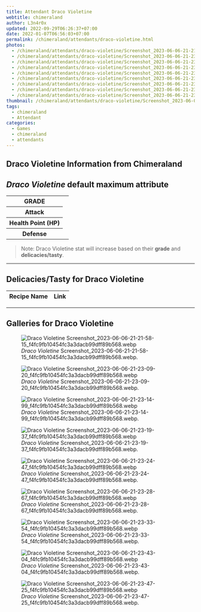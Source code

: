 ```yaml
---
title: Attendant Draco Violetine
webtitle: chimeraland
author: L3n4r0x
updated: 2022-09-29T06:26:37+07:00
date: 2022-01-07T06:56:03+07:00
permalink: /chimeraland/attendants/draco-violetine.html
photos:
  - /chimeraland/attendants/draco-violetine/Screenshot_2023-06-06-21-21-58-15_f4fc9fb10454fc3a3dacb99dff89b568.webp
  - /chimeraland/attendants/draco-violetine/Screenshot_2023-06-06-21-23-09-20_f4fc9fb10454fc3a3dacb99dff89b568.webp
  - /chimeraland/attendants/draco-violetine/Screenshot_2023-06-06-21-23-14-99_f4fc9fb10454fc3a3dacb99dff89b568.webp
  - /chimeraland/attendants/draco-violetine/Screenshot_2023-06-06-21-23-19-37_f4fc9fb10454fc3a3dacb99dff89b568.webp
  - /chimeraland/attendants/draco-violetine/Screenshot_2023-06-06-21-23-24-47_f4fc9fb10454fc3a3dacb99dff89b568.webp
  - /chimeraland/attendants/draco-violetine/Screenshot_2023-06-06-21-23-28-67_f4fc9fb10454fc3a3dacb99dff89b568.webp
  - /chimeraland/attendants/draco-violetine/Screenshot_2023-06-06-21-23-33-54_f4fc9fb10454fc3a3dacb99dff89b568.webp
  - /chimeraland/attendants/draco-violetine/Screenshot_2023-06-06-21-23-43-04_f4fc9fb10454fc3a3dacb99dff89b568.webp
  - /chimeraland/attendants/draco-violetine/Screenshot_2023-06-06-21-23-47-25_f4fc9fb10454fc3a3dacb99dff89b568.webp
thumbnail: /chimeraland/attendants/draco-violetine/Screenshot_2023-06-06-21-21-58-15_f4fc9fb10454fc3a3dacb99dff89b568.webp
tags:
  - chimeraland
  - Attendant
categories:
  - Games
  - chimeraland
  - attendants
---
```


<link
  rel="stylesheet"
  href="https://rawcdn.githack.com/dimaslanjaka/Web-Manajemen/870a349/css/bootstrap-5-3-0-alpha3-wrapper.css"
/>
<section id="bootstrap-wrapper">
  <div data-bs-theme="dark">
    <h2>Draco Violetine Information from Chimeraland</h2>
    <h2 id="attribute"><i>Draco Violetine</i> default maximum attribute</h2>
    <div class="row">
      <div class="col mb-2">
        <div class="card">
          <div class="card-body">
            <table>
              <tr>
                <th>GRADE</th>
                <td><br /></td>
              </tr>
              <tr>
                <th>Attack</th>
                <td></td>
              </tr>
              <tr>
                <th>Health Point (HP)</th>
                <td></td>
              </tr>
              <tr>
                <th>Defense</th>
                <td></td>
              </tr>
            </table>
          </div>
        </div>
      </div>
    </div>
    <blockquote class="bd-callout bd-callout-warning">
      Note: Draco Violetine stat will increase based on their <b>grade</b> and
      <b>delicacies/tasty</b>.
    </blockquote>
    <hr />
    <h2 id="delicacies">Delicacies/Tasty for Draco Violetine</h2>
    <div class="card">
      <div class="card-body">
        <div class="table-responsive">
          <table class="table table-striped">
            <thead>
              <tr>
                <th>Recipe Name</th>
                <th>Link</th>
              </tr>
            </thead>
            <tbody></tbody>
          </table>
        </div>
      </div>
    </div>
    <hr />
    <div id="gallery">
      <h2>Galleries for Draco Violetine</h2>
      <div class="row">
        <div class="col-lg-6 col-12">
          <figure>
            <img
              src="https://www.webmanajemen.com/chimeraland/attendants/draco-violetine/Screenshot_2023-06-06-21-21-58-15_f4fc9fb10454fc3a3dacb99dff89b568.webp"
              alt="Draco Violetine Screenshot_2023-06-06-21-21-58-15_f4fc9fb10454fc3a3dacb99dff89b568.webp"
            />
            <figcaption style="word-wrap: break-word">
              <i>Draco Violetine</i>
              Screenshot_2023-06-06-21-21-58-15_f4fc9fb10454fc3a3dacb99dff89b568.webp.
            </figcaption>
          </figure>
        </div>
        <div class="col-lg-6 col-12">
          <figure>
            <img
              src="https://www.webmanajemen.com/chimeraland/attendants/draco-violetine/Screenshot_2023-06-06-21-23-09-20_f4fc9fb10454fc3a3dacb99dff89b568.webp"
              alt="Draco Violetine Screenshot_2023-06-06-21-23-09-20_f4fc9fb10454fc3a3dacb99dff89b568.webp"
            />
            <figcaption style="word-wrap: break-word">
              <i>Draco Violetine</i>
              Screenshot_2023-06-06-21-23-09-20_f4fc9fb10454fc3a3dacb99dff89b568.webp.
            </figcaption>
          </figure>
        </div>
        <div class="col-lg-6 col-12">
          <figure>
            <img
              src="https://www.webmanajemen.com/chimeraland/attendants/draco-violetine/Screenshot_2023-06-06-21-23-14-99_f4fc9fb10454fc3a3dacb99dff89b568.webp"
              alt="Draco Violetine Screenshot_2023-06-06-21-23-14-99_f4fc9fb10454fc3a3dacb99dff89b568.webp"
            />
            <figcaption style="word-wrap: break-word">
              <i>Draco Violetine</i>
              Screenshot_2023-06-06-21-23-14-99_f4fc9fb10454fc3a3dacb99dff89b568.webp.
            </figcaption>
          </figure>
        </div>
        <div class="col-lg-6 col-12">
          <figure>
            <img
              src="https://www.webmanajemen.com/chimeraland/attendants/draco-violetine/Screenshot_2023-06-06-21-23-19-37_f4fc9fb10454fc3a3dacb99dff89b568.webp"
              alt="Draco Violetine Screenshot_2023-06-06-21-23-19-37_f4fc9fb10454fc3a3dacb99dff89b568.webp"
            />
            <figcaption style="word-wrap: break-word">
              <i>Draco Violetine</i>
              Screenshot_2023-06-06-21-23-19-37_f4fc9fb10454fc3a3dacb99dff89b568.webp.
            </figcaption>
          </figure>
        </div>
        <div class="col-lg-6 col-12">
          <figure>
            <img
              src="https://www.webmanajemen.com/chimeraland/attendants/draco-violetine/Screenshot_2023-06-06-21-23-24-47_f4fc9fb10454fc3a3dacb99dff89b568.webp"
              alt="Draco Violetine Screenshot_2023-06-06-21-23-24-47_f4fc9fb10454fc3a3dacb99dff89b568.webp"
            />
            <figcaption style="word-wrap: break-word">
              <i>Draco Violetine</i>
              Screenshot_2023-06-06-21-23-24-47_f4fc9fb10454fc3a3dacb99dff89b568.webp.
            </figcaption>
          </figure>
        </div>
        <div class="col-lg-6 col-12">
          <figure>
            <img
              src="https://www.webmanajemen.com/chimeraland/attendants/draco-violetine/Screenshot_2023-06-06-21-23-28-67_f4fc9fb10454fc3a3dacb99dff89b568.webp"
              alt="Draco Violetine Screenshot_2023-06-06-21-23-28-67_f4fc9fb10454fc3a3dacb99dff89b568.webp"
            />
            <figcaption style="word-wrap: break-word">
              <i>Draco Violetine</i>
              Screenshot_2023-06-06-21-23-28-67_f4fc9fb10454fc3a3dacb99dff89b568.webp.
            </figcaption>
          </figure>
        </div>
        <div class="col-lg-6 col-12">
          <figure>
            <img
              src="https://www.webmanajemen.com/chimeraland/attendants/draco-violetine/Screenshot_2023-06-06-21-23-33-54_f4fc9fb10454fc3a3dacb99dff89b568.webp"
              alt="Draco Violetine Screenshot_2023-06-06-21-23-33-54_f4fc9fb10454fc3a3dacb99dff89b568.webp"
            />
            <figcaption style="word-wrap: break-word">
              <i>Draco Violetine</i>
              Screenshot_2023-06-06-21-23-33-54_f4fc9fb10454fc3a3dacb99dff89b568.webp.
            </figcaption>
          </figure>
        </div>
        <div class="col-lg-6 col-12">
          <figure>
            <img
              src="https://www.webmanajemen.com/chimeraland/attendants/draco-violetine/Screenshot_2023-06-06-21-23-43-04_f4fc9fb10454fc3a3dacb99dff89b568.webp"
              alt="Draco Violetine Screenshot_2023-06-06-21-23-43-04_f4fc9fb10454fc3a3dacb99dff89b568.webp"
            />
            <figcaption style="word-wrap: break-word">
              <i>Draco Violetine</i>
              Screenshot_2023-06-06-21-23-43-04_f4fc9fb10454fc3a3dacb99dff89b568.webp.
            </figcaption>
          </figure>
        </div>
        <div class="col-lg-6 col-12">
          <figure>
            <img
              src="https://www.webmanajemen.com/chimeraland/attendants/draco-violetine/Screenshot_2023-06-06-21-23-47-25_f4fc9fb10454fc3a3dacb99dff89b568.webp"
              alt="Draco Violetine Screenshot_2023-06-06-21-23-47-25_f4fc9fb10454fc3a3dacb99dff89b568.webp"
            />
            <figcaption style="word-wrap: break-word">
              <i>Draco Violetine</i>
              Screenshot_2023-06-06-21-23-47-25_f4fc9fb10454fc3a3dacb99dff89b568.webp.
            </figcaption>
          </figure>
        </div>
      </div>
    </div>
  </div>
</section>